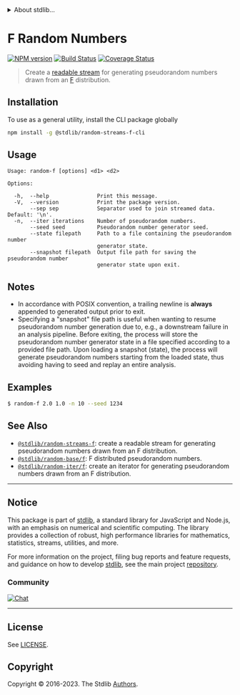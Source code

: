 <!--

@license Apache-2.0

Copyright (c) 2018 The Stdlib Authors.

Licensed under the Apache License, Version 2.0 (the "License");
you may not use this file except in compliance with the License.
You may obtain a copy of the License at

   http://www.apache.org/licenses/LICENSE-2.0

Unless required by applicable law or agreed to in writing, software
distributed under the License is distributed on an "AS IS" BASIS,
WITHOUT WARRANTIES OR CONDITIONS OF ANY KIND, either express or implied.
See the License for the specific language governing permissions and
limitations under the License.

-->


<details>
  <summary>
    About stdlib...
  </summary>
  <p>We believe in a future in which the web is a preferred environment for numerical computation. To help realize this future, we've built stdlib. stdlib is a standard library, with an emphasis on numerical and scientific computation, written in JavaScript (and C) for execution in browsers and in Node.js.</p>
  <p>The library is fully decomposable, being architected in such a way that you can swap out and mix and match APIs and functionality to cater to your exact preferences and use cases.</p>
  <p>When you use stdlib, you can be absolutely certain that you are using the most thorough, rigorous, well-written, studied, documented, tested, measured, and high-quality code out there.</p>
  <p>To join us in bringing numerical computing to the web, get started by checking us out on <a href="https://github.com/stdlib-js/stdlib">GitHub</a>, and please consider <a href="https://opencollective.com/stdlib">financially supporting stdlib</a>. We greatly appreciate your continued support!</p>
</details>

# F Random Numbers

[![NPM version][npm-image]][npm-url] [![Build Status][test-image]][test-url] [![Coverage Status][coverage-image]][coverage-url] <!-- [![dependencies][dependencies-image]][dependencies-url] -->

> Create a [readable stream][readable-stream] for generating pseudorandom numbers drawn from an [F][f] distribution.









<!-- Section for describing a command-line interface. -->



<section class="cli">



<section class="installation">

## Installation

To use as a general utility, install the CLI package globally

```bash
npm install -g @stdlib/random-streams-f-cli
```

</section>
<!-- CLI usage documentation. -->


<section class="usage">

## Usage

```text
Usage: random-f [options] <d1> <d2>

Options:

  -h,  --help               Print this message.
  -V,  --version            Print the package version.
       --sep sep            Separator used to join streamed data. Default: '\n'.
  -n,  --iter iterations    Number of pseudorandom numbers.
       --seed seed          Pseudorandom number generator seed.
       --state filepath     Path to a file containing the pseudorandom number
                            generator state.
       --snapshot filepath  Output file path for saving the pseudorandom number
                            generator state upon exit.
```

</section>

<!-- /.usage -->

<!-- CLI usage notes. Make sure to keep an empty line after the `section` element and another before the `/section` close. -->

<section class="notes">

## Notes

-   In accordance with POSIX convention, a trailing newline is **always** appended to generated output prior to exit.
-   Specifying a "snapshot" file path is useful when wanting to resume pseudorandom number generation due to, e.g., a downstream failure in an analysis pipeline. Before exiting, the process will store the pseudorandom number generator state in a file specified according to a provided file path. Upon loading a snapshot (state), the process will generate pseudorandom numbers starting from the loaded state, thus avoiding having to seed and replay an entire analysis.

</section>

<!-- /.notes -->

<!-- CLI usage examples. -->

<section class="examples">

## Examples

```bash
$ random-f 2.0 1.0 -n 10 --seed 1234
```

</section>

<!-- /.examples -->

</section>

<!-- /.cli -->

<!-- Section for related `stdlib` packages. Do not manually edit this section, as it is automatically populated. -->

<section class="related">

## See Also

-   <span class="package-name">[`@stdlib/random-streams-f`][@stdlib/random-streams-f]</span><span class="delimiter">: </span><span class="description">create a readable stream for generating pseudorandom numbers drawn from an F distribution.</span>
-   <span class="package-name">[`@stdlib/random-base/f`][@stdlib/random/base/f]</span><span class="delimiter">: </span><span class="description">F distributed pseudorandom numbers.</span>
-   <span class="package-name">[`@stdlib/random-iter/f`][@stdlib/random/iter/f]</span><span class="delimiter">: </span><span class="description">create an iterator for generating pseudorandom numbers drawn from an F distribution.</span>

</section>

<!-- /.related -->

<!-- Section for all links. Make sure to keep an empty line after the `section` element and another before the `/section` close. -->


<section class="main-repo" >

* * *

## Notice

This package is part of [stdlib][stdlib], a standard library for JavaScript and Node.js, with an emphasis on numerical and scientific computing. The library provides a collection of robust, high performance libraries for mathematics, statistics, streams, utilities, and more.

For more information on the project, filing bug reports and feature requests, and guidance on how to develop [stdlib][stdlib], see the main project [repository][stdlib].

### Community

[![Chat][chat-image]][chat-url]

---

## License

See [LICENSE][stdlib-license].


## Copyright

Copyright &copy; 2016-2023. The Stdlib [Authors][stdlib-authors].

</section>

<!-- /.stdlib -->

<!-- Section for all links. Make sure to keep an empty line after the `section` element and another before the `/section` close. -->

<section class="links">

[npm-image]: http://img.shields.io/npm/v/@stdlib/random-streams-f-cli.svg
[npm-url]: https://npmjs.org/package/@stdlib/random-streams-f-cli

[test-image]: https://github.com/stdlib-js/random-streams-f/actions/workflows/test.yml/badge.svg?branch=v0.1.0
[test-url]: https://github.com/stdlib-js/random-streams-f/actions/workflows/test.yml?query=branch:v0.1.0

[coverage-image]: https://img.shields.io/codecov/c/github/stdlib-js/random-streams-f/main.svg
[coverage-url]: https://codecov.io/github/stdlib-js/random-streams-f?branch=main

<!--

[dependencies-image]: https://img.shields.io/david/stdlib-js/random-streams-f.svg
[dependencies-url]: https://david-dm.org/stdlib-js/random-streams-f/main

-->

[chat-image]: https://img.shields.io/gitter/room/stdlib-js/stdlib.svg
[chat-url]: https://app.gitter.im/#/room/#stdlib-js_stdlib:gitter.im

[stdlib]: https://github.com/stdlib-js/stdlib

[stdlib-authors]: https://github.com/stdlib-js/stdlib/graphs/contributors

[cli-section]: https://github.com/stdlib-js/random-streams-f#cli
[cli-url]: https://github.com/stdlib-js/random-streams-f/tree/cli
[@stdlib/random-streams-f]: https://github.com/stdlib-js/random-streams-f/tree/main

[umd]: https://github.com/umdjs/umd
[es-module]: https://developer.mozilla.org/en-US/docs/Web/JavaScript/Guide/Modules

[deno-url]: https://github.com/stdlib-js/random-streams-f/tree/deno
[umd-url]: https://github.com/stdlib-js/random-streams-f/tree/umd
[esm-url]: https://github.com/stdlib-js/random-streams-f/tree/esm
[branches-url]: https://github.com/stdlib-js/random-streams-f/blob/main/branches.md

[stdlib-license]: https://raw.githubusercontent.com/stdlib-js/random-streams-f/main/LICENSE

[stream]: https://nodejs.org/api/stream.html

[object-mode]: https://nodejs.org/api/stream.html#stream_object_mode

[readable-stream]: https://nodejs.org/api/stream.html

[f]: https://en.wikipedia.org/wiki/F_distribution

[@stdlib/array/uint32]: https://github.com/stdlib-js/array-uint32

<!-- <related-links> -->

[@stdlib/random/base/f]: https://github.com/stdlib-js/random-base-f

[@stdlib/random/iter/f]: https://github.com/stdlib-js/random-iter-f

<!-- </related-links> -->

</section>

<!-- /.links -->
